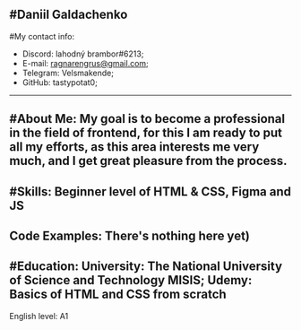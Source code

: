 #Daniil Galdachenko
--------------------
#My contact info:
- Discord: lahodný brambor#6213;
- E-mail: ragnarengrus@gmail.com;
- Telegram: Velsmakende;
- GitHub: tastypotat0;
--------------------
#About Me:
My goal is to become a professional in the field of frontend, for this I am ready to put all my efforts, as this area interests me very much, and I get great pleasure from the process.
--------------------
#Skills:
Beginner level of HTML & CSS, Figma and JS
--------------------
Code Examples:
There's nothing here yet)
--------------------
#Education:
University: The National University of Science and Technology MISIS;
Udemy: Basics of HTML and CSS from scratch
--------------------
English level:
A1


